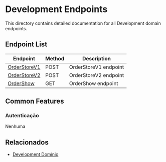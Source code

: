 # Development Endpoints

This directory contains detailed documentation for all Development domain endpoints.

## Endpoint List

| Endpoint | Method | Description |
| -------- | ------ | ----------- |
| [OrderStoreV1](./OrderStoreV1.md) | POST | OrderStoreV1 endpoint |
| [OrderStoreV2](./OrderStoreV2.md) | POST | OrderStoreV2 endpoint |
| [OrderShow](./OrderShow.md) | GET | OrderShow endpoint |

## Common Features

### Autenticação

Nenhuma

## Relacionados

- [Development Domínio](../README.md)
